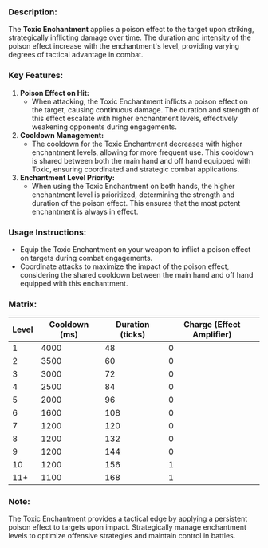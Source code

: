 ### **Description:**

The **Toxic Enchantment** applies a poison effect to the target upon striking, strategically inflicting damage over time. The duration and intensity of the poison effect increase with the enchantment's level, providing varying degrees of tactical advantage in combat.

### **Key Features:**

1. **Poison Effect on Hit:**
    - When attacking, the Toxic Enchantment inflicts a poison effect on the target, causing continuous damage. The duration and strength of this effect escalate with higher enchantment levels, effectively weakening opponents during engagements.
2. **Cooldown Management:**
    - The cooldown for the Toxic Enchantment decreases with higher enchantment levels, allowing for more frequent use. This cooldown is shared between both the main hand and off hand equipped with Toxic, ensuring coordinated and strategic combat applications.
3. **Enchantment Level Priority:**
    - When using the Toxic Enchantment on both hands, the higher enchantment level is prioritized, determining the strength and duration of the poison effect. This ensures that the most potent enchantment is always in effect.

### **Usage Instructions:**

- Equip the Toxic Enchantment on your weapon to inflict a poison effect on targets during combat engagements.
- Coordinate attacks to maximize the impact of the poison effect, considering the shared cooldown between the main hand and off hand equipped with this enchantment.

### **Matrix:**

|Level|Cooldown (ms)|Duration (ticks)|Charge (Effect Amplifier)|
|---|---|---|---|
|1|4000|48|0|
|2|3500|60|0|
|3|3000|72|0|
|4|2500|84|0|
|5|2000|96|0|
|6|1600|108|0|
|7|1200|120|0|
|8|1200|132|0|
|9|1200|144|0|
|10|1200|156|1|
|11+|1100|168|1|

### **Note:**

The Toxic Enchantment provides a tactical edge by applying a persistent poison effect to targets upon impact. Strategically manage enchantment levels to optimize offensive strategies and maintain control in battles.